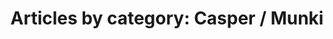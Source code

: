 ---
layout: blog_by_category
title: 'Articles by category: Casper / Munki'
category: casper-munki
permalink: "/blog/category/casper-munki/"
image: /assets/img/banner/welcome.png
tagline: "<br>Our Blog"
---